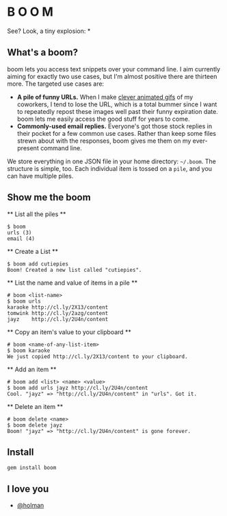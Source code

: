 # B O O M

See? Look, a tiny explosion: \*

## What's a boom?

boom lets you access text snippets over your command line. I aim currently
aiming for exactly two use cases, but I'm almost positive there are thirteen
more. The targeted use cases are:

- **A pile of funny URLs.** When I make [clever animated
  gifs](http://github.com/holman/dotfiles/blob/master/bin/gifme) of my
  coworkers, I tend to lose the URL, which is a total bummer since I want to
  repeatedly repost these images well past their funny expiration date. boom
  lets me easily access the good stuff for years to come.
- **Commonly-used email replies.** Everyone's got those stock replies in their
  pocket for a few common use cases. Rather than keep some files strewn about
  with the responses, boom gives me them on my ever-present command line.

We store everything in one JSON file in your home directory: `~/.boom`. The
structure is simple, too. Each individual item is tossed on a `pile`, and you
can have multiple piles.

## Show me the boom

** List all the piles **

    $ boom
    urls (3)
    email (4)

** Create a List **

    $ boom add cutiepies
    Boom! Created a new list called "cutiepies".

** List the name and value of items in a pile **

    # boom <list-name>
    $ boom urls
    karaoke http://cl.ly/2X13/content
    tomwink http://cl.ly/2azg/content
    jayz    http://cl.ly/2U4n/content

** Copy an item's value to your clipboard **

    # boom <name-of-any-list-item>
    $ boom karaoke
    We just copied http://cl.ly/2X13/content to your clipboard.

** Add an item **

    # boom add <list> <name> <value>
    $ boom add urls jayz http://cl.ly/2U4n/content
    Cool. "jayz" => "http://cl.ly/2U4n/content" in "urls". Got it.

** Delete an item **

    # boom delete <name>
    $ boom delete jayz
    Boom! "jayz" => "http://cl.ly/2U4n/content" is gone forever.

## Install

    gem install boom

## I love you

- [@holman](http://twitter.com/holman)
